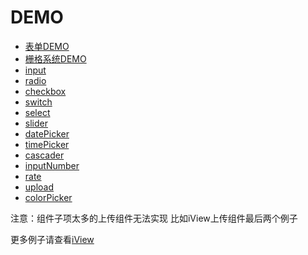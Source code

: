 # DEMO

* [表单DEMO](https://runjs.cn/code/3fapiha3)
* [栅格系统DEMO](https://runjs.cn/code/cllq3lvm)
* [input](https://runjs.cn/code/qipi5lxb)
* [radio](https://runjs.cn/code/ljwa76l2)
* [checkbox](https://runjs.cn/code/kfj9msyc)
* [switch](https://runjs.cn/code/cmqiwmwg)
* [select](https://runjs.cn/code/8siuqvva)
* [slider](https://runjs.cn/code/vn4foexj)
* [datePicker](https://runjs.cn/code/bj7fku7c)
* [timePicker](https://runjs.cn/code/xoz9p8qj)
* [cascader](https://runjs.cn/code/bvsmbnci)
* [inputNumber](https://runjs.cn/code/7t44f6bm)
* [rate](https://runjs.cn/code/rotvxqrt)
* [upload](https://runjs.cn/code/6znoff81)
* [colorPicker](https://runjs.cn/code/86crymkb)


注意：组件子项太多的上传组件无法实现 比如iView上传组件最后两个例子

更多例子请查看[iView](https://www.iviewui.com/components/input)
